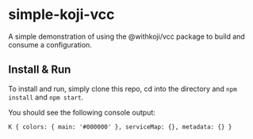 # simple-koji-vcc

A simple demonstration of using the @withkoji/vcc package to build and consume a configuration.

## Install & Run

To install and run, simply clone this repo, cd into the directory and `npm install` and `npm start`.

You should see the following console output:

```
K { colors: { main: '#000000' }, serviceMap: {}, metadata: {} }
```
